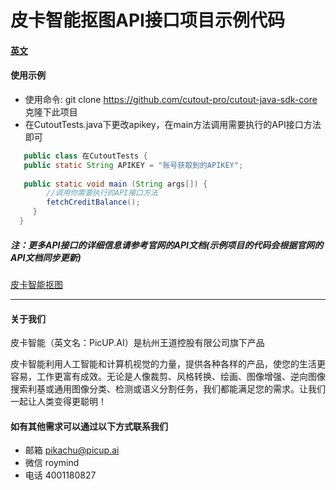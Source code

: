 # 皮卡智能抠图API接口项目示例代码

#### [英文](./README.md)
#### 使用示例
- 使用命令: git clone https://github.com/cutout-pro/cutout-java-sdk-core 克隆下此项目
- 在CutoutTests.java下更改apikey，在main方法调用需要执行的API接口方法即可 
```java
   public class 在CutoutTests {
   public static String APIKEY = "账号获取到的APIKEY";
   
   public static void main (String args[]) {
        //调用你需要执行的API接口方法
        fetchCreditBalance();
     }
  }
```

##### 注：更多API接口的详细信息请参考官网的API文档(示例项目的代码会根据官网的API文档同步更新)
[皮卡智能抠图](http://www.picup.shop/apidoc-image-matting.html)

---
#### 关于我们
皮卡智能（英文名：PicUP.AI）是杭州王道控股有限公司旗下产品

皮卡智能利用人工智能和计算机视觉的力量，提供各种各样的产品，使您的生活更容易，工作更富有成效。无论是人像裁剪、风格转换、绘画、图像增强、逆向图像搜索利基或通用图像分类、检测或语义分割任务，我们都能满足您的需求。让我们一起让人类变得更聪明！

#### 如有其他需求可以通过以下方式联系我们
- 邮箱
  pikachu@picup.ai
- 微信
  roymind
- 电话
  4001180827
